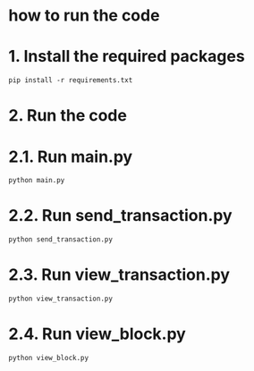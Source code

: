 # how to run the code

# 1. Install the required packages
```
pip install -r requirements.txt
```
# 2. Run the code

# 2.1. Run main.py
```
python main.py
```
# 2.2. Run send_transaction.py
```
python send_transaction.py
```
# 2.3. Run view_transaction.py
```
python view_transaction.py
```
# 2.4. Run view_block.py
```
python view_block.py
```
